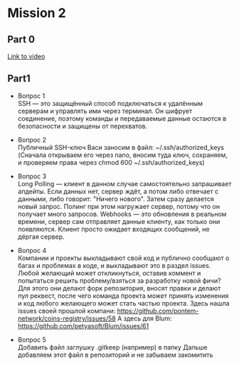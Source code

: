 # Mission 2

## Part 0

[Link to video](https://www.youtube.com/watch?v=UUhavvMO2FQ)

## Part1

- Вопрос 1	 
SSH — это защищённый способ подключаться к удалённым серверам и управлять ими через терминал. Он шифрует соединение, поэтому команды и передаваемые данные остаются в безопасности и защищены от перехватов.

- Вопрос 2	 
Публичный SSH-ключ Васи заносим в файл:
~/.ssh/authorized_keys
(Сначала открываем его через nano, вносим туда ключ, сохраняем, и проверяем права через chmod 600 ~/.ssh/authorized_keys)

- Вопрос 3	 
Long Polling — клиент в данном случае самостоятельно запрашивает апдейты. Если данных нет, сервер ждёт, а потом либо отвечает с данными, либо говорит: "Ничего нового". Затем сразу делается новый запрос. Полинг при этом нагружает сервер, потому что он получает много запросов. Webhooks — это обновления в реальном времени, сервер сам отправляет данные клиенту, как только они появляются. Клиент просто ожидает входящих сообщений, не дёргая сервер.

- Вопрос 4	 
Компании и проекты выкладывают свой код и публично сообщают о багах и проблемах в коде, и выкладывают это в раздел issues. Любой желающий может откликнуться, оставив коммент и попытаться решить проблему/взяться за разработку новой фичи? Для этого они делают форк репозитория, вносят правки и делают пул реквест, после чего команда проекта может принять изменения и код любого желающего может стать частью проекта.
Здесь нашла issues своей прошлой компани:
https://github.com/pontem-network/coins-registry/issues/58
А здесь для Blum:
https://github.com/petyasoft/Blum/issues/61

- Вопрос 5	 
Добавить файл заглушку .gitkeep (например) в папку
Дальше добавляем этот файл в репозиторий и не забываем закомитить 
